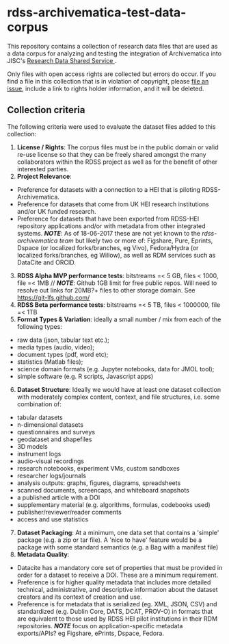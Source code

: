 # rdss-archivematica-test-data-corpus

This repository contains a collection of research data files that are used as a data corpus for analyzing and testing the integration of Archivematica into JISC's [Research Data Shared Service ](https://www.jisc.ac.uk/rd/projects/research-data-shared-service).

Only files with open access rights are collected but errors do occur. If you find a file in this collection that is in violation of copyright, please [file an issue](https://github.com/artefactual-labs/rdss-archivematica-test-data-corpus/issues), include a link to rights holder information, and it will be deleted.

## Collection criteria
The following criteria were used to evaluate the dataset files added to this collection:

1. **License / Rights**: The corpus files must be in the public domain or valid re-use license so that they can be freely shared amongst the many collaborators within the RDSS project as well as for the benefit of other interested parties.
2. **Project Relevance**:
+ Preference for datasets with a connection to a HEI that is piloting RDSS-Archivematica.
+ Preference for datasets that come from UK HEI research institutions and/or UK funded research.  
+ Preference for datasets that have been exported from RDSS-HEI repository applications and/or with metadata from other integrated systems. **_NOTE_**: As of 18-06-2017 these are not yet known to the *rdss-archivematica team* but likely two or more of: Figshare, Pure, Eprints, Dspace (or localized forks/branches, eg Vivo), Fedora/Hydra (or localized forks/branches, eg Willow), as well as RDM services such as DataCite and ORCID.
3. **RDSS Alpha MVP performance tests**: bitstreams =< 5 GB, files < 1000, file =< 1MB // **_NOTE_**: Github 1GB limit for free public repos. Will need to resolve out links for 20MB?+ files to other storage domain. See https://git-lfs.github.com/
4. **RDSS Beta performance tests**: bitstreams =< 5 TB, files < 1000000, file =< 1TB
5. **Format Types & Variation**: ideally a small number / mix from each of the following types:
+ raw data (json, tabular text etc.);
+ media types (audio, video);
+ document types (pdf, word etc);
+ statistics (Matlab files);
+ science domain formats (e.g. Jupyter notebooks, data for JMOL tool);
+ simple software (e.g. R scripts, Javascript apps)
6. **Dataset Structure**: Ideally we would have at least one dataset collection with moderately complex content, context, and file structures, i.e. some combination of:
+ tabular datasets
+ n-dimensional datasets
+ questionnaires and surveys
+ geodataset and shapefiles
+ 3D models
+ instrument logs
+ audio-visual recordings
+ research notebooks, experiment VMs, custom sandboxes
+ researcher logs/journals
+ analysis outputs: graphs, figures, diagrams, spreadsheets
+ scanned documents, screencaps, and whiteboard snapshots
+ a published article with a DOI
+ supplementary material (e.g. algorithms, formulas, codebooks used)
+ publisher/reviewer/reader comments
+ access and use statistics
7. **Dataset Packaging**:	At a minimum, one data set that contains a 'simple' package (e.g. a zip or tar file). A 'nice to have' feature would be a package with some standard semantics (e.g. a Bag with a manifest file)
8. **Metadata Quality**:
+ Datacite has a mandatory core set of properties that must be provided in order for a dataset to receive a DOI. These are a minimum requirement.
+ Preference is for higher quality metadata that includes more detailed technical, administrative, and descriptive information about the dataset creators and its context of creation and use.
+ Preference is for metadata that is serialized (eg. XML, JSON, CSV) and standardized (e.g. Dublin Core, DATS, DCAT, PROV-O) in formats that are equivalent to those used by RDSS HEI pilot institutions in their RDM repositories. **_NOTE_** focus on application-specific metadata exports/APIs? eg Figshare, ePrints, Dspace, Fedora.
